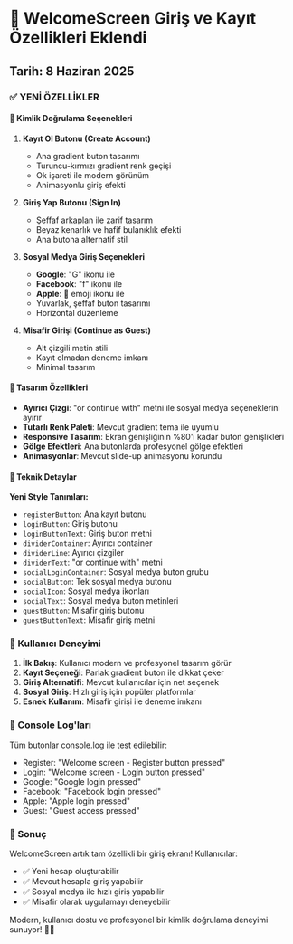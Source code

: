 # 🎉 WelcomeScreen Giriş ve Kayıt Özellikleri Eklendi

## Tarih: 8 Haziran 2025

### ✅ YENİ ÖZELLİKLER

#### 🔐 Kimlik Doğrulama Seçenekleri

1. **Kayıt Ol Butonu (Create Account)**
   - Ana gradient buton tasarımı
   - Turuncu-kırmızı gradient renk geçişi
   - Ok işareti ile modern görünüm
   - Animasyonlu giriş efekti

2. **Giriş Yap Butonu (Sign In)**
   - Şeffaf arkaplan ile zarif tasarım
   - Beyaz kenarlık ve hafif bulanıklık efekti
   - Ana butona alternatif stil

3. **Sosyal Medya Giriş Seçenekleri**
   - **Google**: "G" ikonu ile
   - **Facebook**: "f" ikonu ile  
   - **Apple**: 🍎 emoji ikonu ile
   - Yuvarlak, şeffaf buton tasarımı
   - Horizontal düzenleme

4. **Misafir Girişi (Continue as Guest)**
   - Alt çizgili metin stili
   - Kayıt olmadan deneme imkanı
   - Minimal tasarım

#### 🎨 Tasarım Özellikleri

- **Ayırıcı Çizgi**: "or continue with" metni ile sosyal medya seçeneklerini ayırır
- **Tutarlı Renk Paleti**: Mevcut gradient tema ile uyumlu
- **Responsive Tasarım**: Ekran genişliğinin %80'i kadar buton genişlikleri
- **Gölge Efektleri**: Ana butonlarda profesyonel gölge efektleri
- **Animasyonlar**: Mevcut slide-up animasyonu korundu

#### 🔧 Teknik Detaylar

**Yeni Style Tanımları:**
- `registerButton`: Ana kayıt butonu
- `loginButton`: Giriş butonu
- `loginButtonText`: Giriş buton metni
- `dividerContainer`: Ayırıcı container
- `dividerLine`: Ayırıcı çizgiler
- `dividerText`: "or continue with" metni
- `socialLoginContainer`: Sosyal medya buton grubu
- `socialButton`: Tek sosyal medya butonu
- `socialIcon`: Sosyal medya ikonları
- `socialText`: Sosyal medya buton metinleri
- `guestButton`: Misafir giriş butonu
- `guestButtonText`: Misafir giriş metni

### 📱 Kullanıcı Deneyimi

1. **İlk Bakış**: Kullanıcı modern ve profesyonel tasarım görür
2. **Kayıt Seçeneği**: Parlak gradient buton ile dikkat çeker
3. **Giriş Alternatifi**: Mevcut kullanıcılar için net seçenek
4. **Sosyal Giriş**: Hızlı giriş için popüler platformlar
5. **Esnek Kullanım**: Misafir girişi ile deneme imkanı

### 🎯 Console Log'ları

Tüm butonlar console.log ile test edilebilir:
- Register: "Welcome screen - Register button pressed"
- Login: "Welcome screen - Login button pressed"
- Google: "Google login pressed"
- Facebook: "Facebook login pressed"
- Apple: "Apple login pressed"
- Guest: "Guest access pressed"

### 🚀 Sonuç

WelcomeScreen artık tam özellikli bir giriş ekranı! Kullanıcılar:
- ✅ Yeni hesap oluşturabilir
- ✅ Mevcut hesapla giriş yapabilir
- ✅ Sosyal medya ile hızlı giriş yapabilir
- ✅ Misafir olarak uygulamayı deneyebilir

Modern, kullanıcı dostu ve profesyonel bir kimlik doğrulama deneyimi sunuyor! 🎨✨
